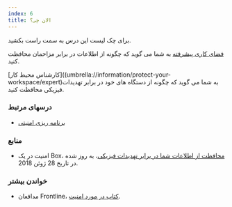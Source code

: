 ```yaml
---
index: 6
title: الان چی؟
---
```

برای چک لیست این درس به سمت راست بکشید.

[فضای کاری پیشرفته](umbrella://information/protect-your-workspace/advanced) به شما می گوید که چگونه از اطلاعات در برابر مزاحمان محافظت کنید.

[کارشناس محیط کار]((umbrella://information/protect-your-workspace/expert)به شما می گوید که چگونه از دستگاه های خود در برابر تهدیدات فیزیکی محافظت کنید.

### درسهای مرتبط

*   [برنامه ریزی امنیتی](umbrella://assess-your-risk/security-planning)

### منابع

* امنیت در یک Box، [محافظت از اطلاعات شما در برابر تهدیدات فیزیکی](https://securityinabox.org/en/guide/physical/)، به روز شده در تاریخ 28 ژوئن 2018.

### خواندن بیشتر

- مدافعان Frontline، [کتاب در مورد امنیت](https://www.frontlinedefenders.org/en/resource-publication/workbook-security-practical-steps-human-rights-defenders-risk).